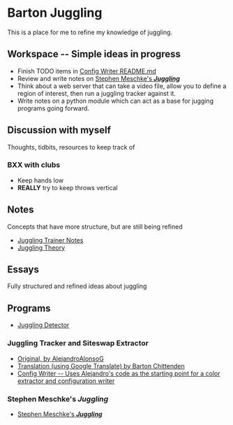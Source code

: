 # Barton Juggling

This is a place for me to refine my knowledge of juggling.

## Workspace -- Simple ideas in progress

* Finish TODO items in [Config Writer README.md](https://github.com/bartonski/tfg_jugglingTrackingSiteswap/blob/config_writer/README.md)
* Review and write notes on [Stephen Meschke's ***Juggling***](https://github.com/smeschke/juggling)
* Think about a web server that can take a video file, allow you to define a region of interest, then run a juggling tracker against it.
* Write notes on a python module which can act as a base for jugging programs going forward.

## Discussion with myself

Thoughts, tidbits, resources to keep track of

### BXX with clubs

* Keep hands low
* **REALLY** try to keep throws vertical

## Notes

Concepts that have more structure, but are still being refined

* [Juggling Trainer Notes](./juggling_trainer.md)
* [Juggling Theory](.thoughts_and_notes/juggling_theory.md)

## Essays

Fully structured and refined ideas about juggling

## Programs

* [Juggling Detector](https://github.com/bartonski/juggling_detector)

### Juggling Tracker and Siteswap Extractor

* [Original, by AlejandroAlonsoG](https://github.com/AlejandroAlonsoG/tfg_jugglingTrackingSiteswap)
* [Translation (using Google Translate) by Barton Chittenden](https://github.com/bartonski/tfg_jugglingTrackingSiteswap/tree/english_translation)
* [Config Writer -- Uses Alejandro's code as the starting point for a color extractor and configuration writer](https://github.com/bartonski/tfg_jugglingTrackingSiteswap/tree/config_writer)

### Stephen Meschke's ***Juggling***

* [Stephen Meschke's ***Juggling***](https://github.com/smeschke/juggling)
